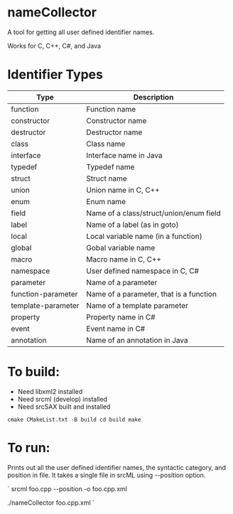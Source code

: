 # nameCollector
A tool for getting all user defined identifier names.  

Works for C, C++, C#, and Java

# Identifier Types

| Type            | Description |
| --------------- | -------------- |
| function        | Function name |
| constructor     | Constructor name |
| destructor      |  Destructor name |
| class           | Class name |
| interface       | Interface name in Java |
| typedef         | Typedef name |
| struct          | Struct name |
| union           | Union name in C, C++|
| enum            | Enum name |
| field           | Name of a class/struct/union/enum field |
| label           | Name of a label (as in goto) |
| local           | Local variable name (in a function) |
| global          | Gobal variable name |
| macro          | Macro name in C, C++ |
| namespace          | User defined namespace in C, C# |
| parameter       | Name of a parameter |
| function-parameter  | Name of a parameter, that is a function | 
| template-parameter       | Name of a template parameter |
| property       | Property name in C# |
| event       | Event name in C# |
| annotation       | Name of an annotation in Java |


# To build:
- Need libxml2 installed
- Need srcml (develop) installed
- Need srcSAX built and installed

`
cmake CMakeList.txt -B build
cd build
make
`


# To run:

Prints out all the user defined identifier names, the syntactic category, and position in file.
It takes a single file in srcML using --position option.

`
srcml foo.cpp --position -o foo.cpp.xml

./nameCollector foo.cpp.xml
`


